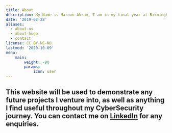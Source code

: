 ```yaml
---
title: About
description: My Name is Haroon Akram, I am in my final year at Birmingham City University Studying CyberSecurity. 
date: '2019-02-28'
aliases:
  - about-us
  - about-hugo
  - contact
license: CC BY-NC-ND
lastmod: '2020-10-09'
menu:
    main: 
        weight: -90
        params:
            icon: user
---
```

This website will be used to demonstrate any future projects I venture into, as well as anything I find useful throughout my CyberSecurity journey. 
You can contact me on [LinkedIn](https://www.linkedin.com/in/haroon-akram/) for any enquiries.
---


